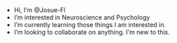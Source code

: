 - Hi, I’m @Josue-Fl
- I’m interested in Neuroscience and Psychology
- I’m currently learning those things I am interested in.
- I’m looking to collaborate on anything. I'm new to this.


<!---
Josue-Fl/Josue-Fl is a ✨ special ✨ repository because its `README.md` (this file) appears on your GitHub profile.
You can click the Preview link to take a look at your changes.
--->

